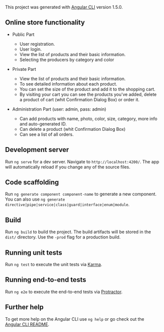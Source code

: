 This project was generated with [Angular CLI](https://github.com/angular/angular-cli) version 1.5.0.



## Online store functionality

* Public Part
   * User registration.
   * User login.
   * View the list of products and their basic information.
   * Selecting the producers by category and color

* Private Part 
   * View the list of products and their basic information.
   * To see detailed information about each product.
   * You can set the size of the product and add it to the shopping cart.
   * By visiting your cart you can see the products you've added, 
     delete a product of cart (whit Confirmation Dialog Box) 
     or order it.

* Administration Part  (user: admin, pass: admin)
  * Can add products with name, photo, color, size, category, more info and auto-generated ID.
  * Can delete a product (whit Confirmation Dialog Box)
  * Can see a list of all orders.
  
## Development server

Run `ng serve` for a dev server. Navigate to `http://localhost:4200/`. The app will automatically reload if you change any of the source files.

## Code scaffolding

Run `ng generate component component-name` to generate a new component. You can also use `ng generate directive|pipe|service|class|guard|interface|enum|module`.

## Build

Run `ng build` to build the project. The build artifacts will be stored in the `dist/` directory. Use the `-prod` flag for a production build.

## Running unit tests

Run `ng test` to execute the unit tests via [Karma](https://karma-runner.github.io).

## Running end-to-end tests

Run `ng e2e` to execute the end-to-end tests via [Protractor](http://www.protractortest.org/).

## Further help

To get more help on the Angular CLI use `ng help` or go check out the [Angular CLI README](https://github.com/angular/angular-cli/blob/master/README.md).
